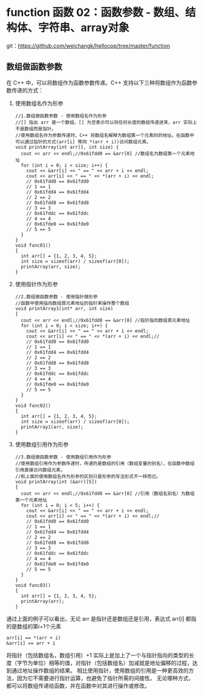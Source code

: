 # function 函数 02：函数参数 - 数组、结构体、字符串、array对象
git：https://github.com/weichangk/hellocpp/tree/master/function

## 数组做函数参数
在 C++ 中，可以将数组作为函数参数传递。C++ 支持以下三种将数组作为函数参数传递的方式：
1. 使用数组名作为形参
    ```
    //1.数组做函数参数 - 使用数组名作为形参
    //[] 指出 arr 是一个数组，[] 为空表示可以将任何长度的数组传递进来，arr 实际上不是数组而是指针。
    //使用数组名作为参数传递时，C++ 将数组名解释为数组第一个元素的的地址。在函数中可以通过指针的方式(arr[i] 等同 *(arr + i))访问数组元素。
    void printArray(int arr[], int size) {
      cout << arr << endl;//0x61fdd0 == &arr[0] //数组名为数组第一个元素地址
      for (int i = 0; i < size; i++) {
        cout << &arr[i] << " == " << arr + i << endl;
        cout << arr[i] << " == " << *(arr + i) << endl;
        // 0x61fdd0 == 0x61fdd0
        // 1 == 1
        // 0x61fdd4 == 0x61fdd4
        // 2 == 2
        // 0x61fdd8 == 0x61fdd8
        // 3 == 3
        // 0x61fddc == 0x61fddc
        // 4 == 4
        // 0x61fde0 == 0x61fde0
        // 5 == 5
      }
    }
    void func01()
    {
      int arr[] = {1, 2, 3, 4, 5};
      int size = sizeof(arr) / sizeof(arr[0]);
      printArray(arr, size);
    }
    ```
2. 使用指针作为形参
    ```
    //2.数组做函数参数 - 使用指针做形参
    //函数中使用指向数组首元素地址的指针来操作整个数组
    void printArray1(int* arr, int size)
    {
      cout << arr << endl;//0x61fdd0 == &arr[0] //指针指向数组首元素地址
      for (int i = 0; i < size; i++) {
        cout << &arr[i] << " == " << arr + i << endl;
        cout << arr[i] << " == " << *(arr + i) << endl;//
        // 0x61fdd0 == 0x61fdd0
        // 1 == 1
        // 0x61fdd4 == 0x61fdd4
        // 2 == 2
        // 0x61fdd8 == 0x61fdd8
        // 3 == 3
        // 0x61fddc == 0x61fddc
        // 4 == 4
        // 0x61fde0 == 0x61fde0
        // 5 == 5
      }
    }
    void func02()
    {
      int arr[] = {1, 2, 3, 4, 5};
      int size = sizeof(arr) / sizeof(arr[0]);
      printArray1(arr, size);
    }
    ```
3. 使用数组引用作为形参
    ```
    //3.数组做函数参数 - 使用数组引用作为形参
    //使用数组引用作为参数传递时，传递的是数组的引用（数组变量的别名），在函数中数组引用直接访问数组元素。
    //和上面的使用数组名作为形参的区别只是形参的写法形式不一样而已。
    void printArray(int (&arr)[5])
    {
      cout << arr << endl;//0x61fdd0 == &arr[0] //引用（数组名别名）为数组第一个元素地址
      for (int i = 0; i < 5; i++) {
        cout << &arr[i] << " == " << arr + i << endl;
        cout << arr[i] << " == " << *(arr + i) << endl;//
        // 0x61fdd0 == 0x61fdd0
        // 1 == 1
        // 0x61fdd4 == 0x61fdd4
        // 2 == 2
        // 0x61fdd8 == 0x61fdd8
        // 3 == 3
        // 0x61fddc == 0x61fddc
        // 4 == 4
        // 0x61fde0 == 0x61fde0
        // 5 == 5
      }
    }
    void func03()
    {
      int arr[] = {1, 2, 3, 4, 5};
      printArray(arr);
    }
    ```
通过上面的例子可以看出，无论 arr 是指针还是数组还是引用，表达式 arr[i] 都指的是数组的第i+1个元素
```
arr[i] == *(arr + i)
&arr[i] == arr + i
```
将指针（包括数组名，数组引用）+1 实际上是加上了一个与指针指向的类型的长度（字节为单位）相等的值，对指针（包括数组名）加减就是地址偏移的过程，达到通过地址操作数组的结果。
相比使用指针，使用数组的引用是一种更高效的方法，因为它不需要进行指针运算，也避免了指针所需的间接性。
无论哪种方式，都可以将数组传递给函数，并在函数中对其进行操作或修改。